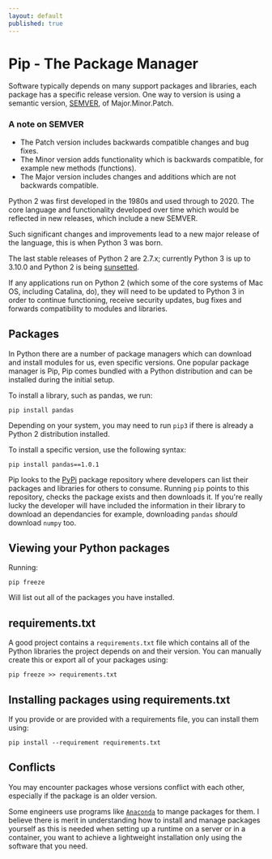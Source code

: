 ```yaml
---
layout: default
published: true
---
```

# Pip - The Package Manager

Software typically depends on many support packages and libraries, each package has a specific release version.  One way to version is using a semantic version, [SEMVER](https://semver.org/), of Major.Minor.Patch.

### A note on SEMVER

- The Patch version includes backwards compatible changes and bug fixes.
- The Minor version adds functionality which is backwards compatible, for example new methods (functions).
- The Major version includes changes and additions which are not backwards compatible.

Python 2 was first developed in the 1980s and used through to 2020.  The core language and functionality developed over time which would be reflected in new releases, which include a new SEMVER.

Such significant changes and improvements lead to a new major release of the language, this is when Python 3 was born.

The last stable releases of Python 2 are 2.7.x; currently Python 3 is up to 3.10.0 and Python 2 is being [sunsetted](https://www.python.org/doc/sunset-python-2/).

If any applications run on Python 2 (which some of the core systems of Mac OS, including Catalina, do), they will need to be updated to Python 3 in order to continue functioning, receive security updates, bug fixes and forwards compatibility to modules and libraries.

## Packages

In Python there are a number of package managers which can download and install modules for us, even specific versions. One popular package manager is Pip, Pip comes bundled with a Python distribution and can be installed during the initial setup.

To install a library, such as pandas, we run:

    pip install pandas

Depending on your system, you may need to run `pip3` if there is already a Python 2 distribution installed.

To install a specific version, use the following syntax:

    pip install pandas==1.0.1

Pip looks to the [PyPi](https://pypi.org/) package repository where developers can list their packages and libraries for others to consume. Running `pip` points to this repository, checks the package exists and then downloads it. If you're really lucky the developer will have included the information in their library to download an dependancies for example, downloading `pandas` _should_ download `numpy` too.

## Viewing your Python packages

Running:

    pip freeze

Will list out all of the packages you have installed.

## requirements.txt

A good project contains a `requirements.txt` file which contains all of the Python libraries the project depends on and their version. You can manually create this or export all of your packages using:

    pip freeze >> requirements.txt

## Installing packages using requirements.txt

If you provide or are provided with a requirements file, you can install them using:

    pip install --requirement requirements.txt

## Conflicts

You may encounter packages whose versions conflict with each other, especially if the package is an older version.

Some engineers use programs like [`Anaconda`](https://www.anaconda.com/) to mange packages for them. I believe there is merit in understanding how to install and manage packages yourself as this is needed when setting up a runtime on a server or in a container, you want to achieve a lightweight installation only using the software that
you need.
